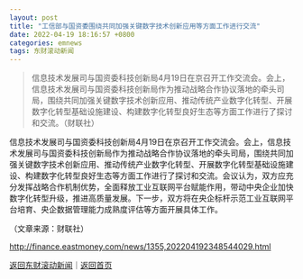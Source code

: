 ```yaml
---
layout: post
title: "工信部与国资委围绕共同加强关键数字技术创新应用等方面工作进行交流"
date: 2022-04-19 18:16:57 +0800
categories: emnews
tags: 东财滚动新闻
---
```

> 信息技术发展司与国资委科技创新局4月19日在京召开工作交流会。会上，信息技术发展司与国资委科技创新局作为推动战略合作协议落地的牵头司局，围绕共同加强关键数字技术创新应用、推动传统产业数字化转型、开展数字化转型基础设施建设、构建数字化转型良好生态等方面工作进行了探讨和交流。（财联社）

<p>信息技术发展司与国资委科技创新局4月19日在京召开工作交流会。会上，信息技术发展司与国资委科技创新局作为推动战略合作协议落地的牵头司局，围绕共同加强关键数字技术创新应用、推动传统产业数字化转型、开展数字化转型基础设施建设、构建数字化转型良好生态等方面工作进行了探讨和交流。会议认为，双方应充分发挥战略合作机制优势，全面释放工业互联网平台赋能作用，带动中央企业加快数字化转型升级，推进高质量发展。下一步，双方将在央企标杆示范工业互联网平台培育、央企数据管理能力成熟度评估等方面开展具体工作。</p><p class="em_media">（文章来源：财联社）</p>

<http://finance.eastmoney.com/news/1355,202204192348544029.html>

[返回东财滚动新闻](//finews.withounder.com/emnews/)｜[返回首页](//finews.withounder.com/)